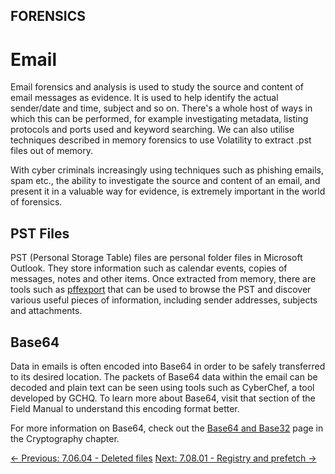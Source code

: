 ## FORENSICS

# Email

Email
forensics and analysis is used to study the source and content of email
messages as evidence. It is used to help identify the actual sender/date
 and time, subject and so on. There's a whole host of ways in which this
 can be performed, for example investigating metadata, listing protocols
 and ports used and keyword searching. We can also utilise techniques
described in memory forensics to use Volatility to extract .pst files
out of memory.

With cyber criminals increasingly using techniques such as phishing
emails, spam etc., the ability to investigate the source and content of
an email, and present it in a valuable way for evidence, is extremely
important in the world of forensics.

## PST Files

PST (Personal Storage Table) files are personal folder files in
Microsoft Outlook. They store information such as calendar events,
copies of messages, notes and other items. Once extracted from memory,
there are tools such as [pffexport](https://manpages.ubuntu.com/manpages/trusty/man1/pffexport.1.html)
 that can be used to browse the PST and discover various useful pieces
of information, including sender addresses, subjects and attachments.

## Base64

Data in emails is often encoded into Base64 in order to be safely
transferred to its desired location. The packets of Base64 data within
the email can be decoded and plain text can be seen using tools such as
CyberChef, a tool developed by GCHQ. To learn more about Base64, visit
that section of the Field Manual to understand this encoding format
better.

For more information on Base64, check out the [Base64 and Base32](https://play.cyberstart.com/field-manual/8faf58c6-d7eb-11eb-a4e2-0242ac140009) page in the Cryptography chapter.

[← Previous: 7.06.04 - Deleted files](https://play.cyberstart.com/field-manual/97775f8c-fde1-11ec-b939-0242ac120002)
[Next: 7.08.01 - Registry and prefetch →](https://play.cyberstart.com/field-manual/a82a131a-fde1-11ec-b939-0242ac120002)
